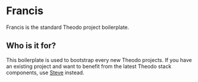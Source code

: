 # Francis

Francis is the standard Theodo project boilerplate.

## Who is it for?

This boilerplate is used to bootstrap every new Theodo projects.
If you have an existing project and want to benefit from the latest Theodo stack components, use [Steve]() instead.

